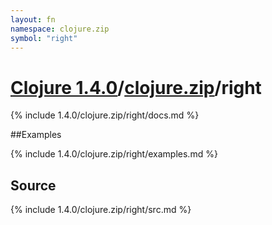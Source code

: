 ```yaml
---
layout: fn
namespace: clojure.zip
symbol: "right"
---
```


# [Clojure 1.4.0](../../)/[clojure.zip](../)/right

{% include 1.4.0/clojure.zip/right/docs.md %}

##Examples

{% include 1.4.0/clojure.zip/right/examples.md %}
## Source
{% include 1.4.0/clojure.zip/right/src.md %}

